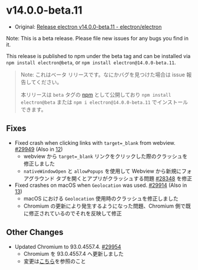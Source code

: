 # v14.0.0-beta.11

- Original: [Release electron v14.0.0-beta.11 - electron/electron](https://github.com/electron/electron/releases/tag/v14.0.0-beta.11)

Note: This is a beta release. Please file new issues for any bugs you find in it.

This release is published to npm under the beta tag and can be installed via `npm install electron@beta`, or `npm install electron@14.0.0-beta.11`.

> Note: これはベータ リリースです。なにかバグを見つけた場合は issue 報告してください。
>
> 本リリースは `beta` タグの [npm](https://www.npmjs.com/package/electron) として公開しており `npm install electron@beta` または `npm i electron@14.0.0-beta.11` でインストールできます。

## Fixes

- Fixed crash when clicking links with `target=_blank` from webview. [#29949](https://github.com/electron/electron/pull/29949) (Also in [12](https://github.com/electron/electron/pull/29950))
  - webview から `target=_blank` リンクをクリックした際のクラッシュを修正しました
  - `nativeWindowOpen` と `allowPopups` を使用して Webview から新規にフォアグラウンド タブを開くとアプリがクラッシュする問題 [#28348](https://github.com/electron/electron/issues/28348) を修正
- Fixed crashes on macOS when `Geolocation` was used. [#29914](https://github.com/electron/electron/pull/29914) (Also in [13](https://github.com/electron/electron/pull/29912))
  - macOS における `Geolocation` 使用時のクラッシュを修正しました
  - Chromium の更新により発生するようになった問題、Chromium 側で既に修正されているのでそれを反映して修正

## Other Changes

- Updated Chromium to 93.0.4557.4. [#29954](https://github.com/electron/electron/pull/29954)
  - Chromium を 93.0.4557.4 へ更新しました
  - 変更は[こちら](https://chromium.googlesource.com/chromium/src/+log/93.0.4552.0..93.0.4557.4?n=10000&pretty=fuller)を参照のこと
